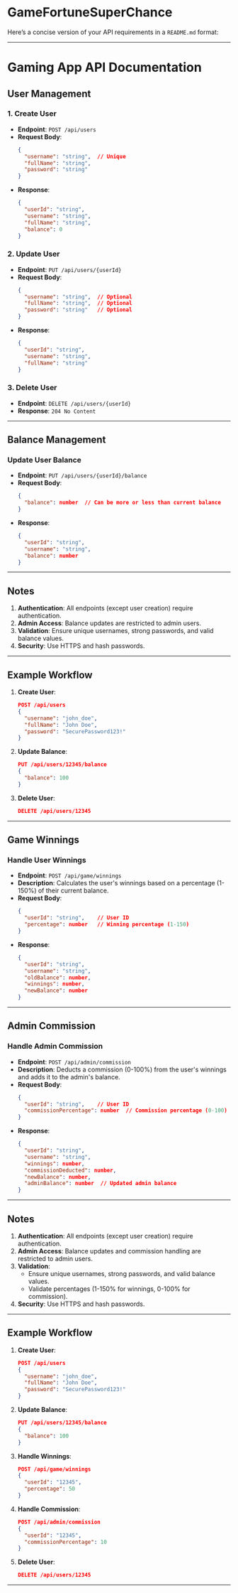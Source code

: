 # GameFortuneSuperChance


Here’s a concise version of your API requirements in a `README.md` format:

---

# Gaming App API Documentation

## **User Management**

### **1. Create User**
- **Endpoint**: `POST /api/users`
- **Request Body**:
  ```json
  {
    "username": "string",  // Unique
    "fullName": "string",
    "password": "string"
  }
  ```
- **Response**:
  ```json
  {
    "userId": "string",
    "username": "string",
    "fullName": "string",
    "balance": 0
  }
  ```

### **2. Update User**
- **Endpoint**: `PUT /api/users/{userId}`
- **Request Body**:
  ```json
  {
    "username": "string",  // Optional
    "fullName": "string",  // Optional
    "password": "string"   // Optional
  }
  ```
- **Response**:
  ```json
  {
    "userId": "string",
    "username": "string",
    "fullName": "string"
  }
  ```

### **3. Delete User**
- **Endpoint**: `DELETE /api/users/{userId}`
- **Response**: `204 No Content`

---

## **Balance Management**

### **Update User Balance**
- **Endpoint**: `PUT /api/users/{userId}/balance`
- **Request Body**:
  ```json
  {
    "balance": number  // Can be more or less than current balance
  }
  ```
- **Response**:
  ```json
  {
    "userId": "string",
    "username": "string",
    "balance": number
  }
  ```

---

## **Notes**
1. **Authentication**: All endpoints (except user creation) require authentication.
2. **Admin Access**: Balance updates are restricted to admin users.
3. **Validation**: Ensure unique usernames, strong passwords, and valid balance values.
4. **Security**: Use HTTPS and hash passwords.

---

## **Example Workflow**

1. **Create User**:
   ```json
   POST /api/users
   {
     "username": "john_doe",
     "fullName": "John Doe",
     "password": "SecurePassword123!"
   }
   ```

2. **Update Balance**:
   ```json
   PUT /api/users/12345/balance
   {
     "balance": 100
   }
   ```

3. **Delete User**:
   ```json
   DELETE /api/users/12345
   ```

---

## **Game Winnings**

### **Handle User Winnings**
- **Endpoint**: `POST /api/game/winnings`
- **Description**: Calculates the user's winnings based on a percentage (1-150%) of their current balance.
- **Request Body**:
  ```json
  {
    "userId": "string",    // User ID
    "percentage": number   // Winning percentage (1-150)
  }
  ```
- **Response**:
  ```json
  {
    "userId": "string",
    "username": "string",
    "oldBalance": number,
    "winnings": number,
    "newBalance": number
  }
  ```

---

## **Admin Commission**

### **Handle Admin Commission**
- **Endpoint**: `POST /api/admin/commission`
- **Description**: Deducts a commission (0-100%) from the user's winnings and adds it to the admin's balance.
- **Request Body**:
  ```json
  {
    "userId": "string",    // User ID
    "commissionPercentage": number  // Commission percentage (0-100)
  }
  ```
- **Response**:
  ```json
  {
    "userId": "string",
    "username": "string",
    "winnings": number,
    "commissionDeducted": number,
    "newBalance": number,
    "adminBalance": number  // Updated admin balance
  }
  ```

---

## **Notes**
1. **Authentication**: All endpoints (except user creation) require authentication.
2. **Admin Access**: Balance updates and commission handling are restricted to admin users.
3. **Validation**:
   - Ensure unique usernames, strong passwords, and valid balance values.
   - Validate percentages (1-150% for winnings, 0-100% for commission).
4. **Security**: Use HTTPS and hash passwords.

---

## **Example Workflow**

1. **Create User**:
   ```json
   POST /api/users
   {
     "username": "john_doe",
     "fullName": "John Doe",
     "password": "SecurePassword123!"
   }
   ```

2. **Update Balance**:
   ```json
   PUT /api/users/12345/balance
   {
     "balance": 100
   }
   ```

3. **Handle Winnings**:
   ```json
   POST /api/game/winnings
   {
     "userId": "12345",
     "percentage": 50
   }
   ```

4. **Handle Commission**:
   ```json
   POST /api/admin/commission
   {
     "userId": "12345",
     "commissionPercentage": 10
   }
   ```

5. **Delete User**:
   ```json
   DELETE /api/users/12345
   ```

---


